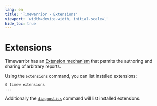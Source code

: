 ```yaml
---
lang: en
title: 'Timewarrior - Extensions'
viewport: 'width=device-width, initial-scale=1'
hide_toc: true
---
```


# Extensions

Timewarrior has an [Extension mechanism](../api) that permits the authoring and sharing of arbitrary reports.

Using the `extensions` command, you can list installed extensions:

```
$ timew extensions
...
```

Additionally the [`diagnostics`](../diagnostics) command will list installed extensions.
